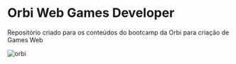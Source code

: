 # Orbi Web Games Developer 
Repositório criado para os conteúdos do bootcamp da Orbi para criação de Games Web

![orbi](https://user-images.githubusercontent.com/42820915/159481079-fc6e2e1c-85ad-45d5-b207-f9f2b10d443a.png)
